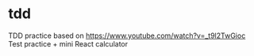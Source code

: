 # tdd
TDD practice based on https://www.youtube.com/watch?v=_t9l2TwGioc
Test practice + mini React calculator
